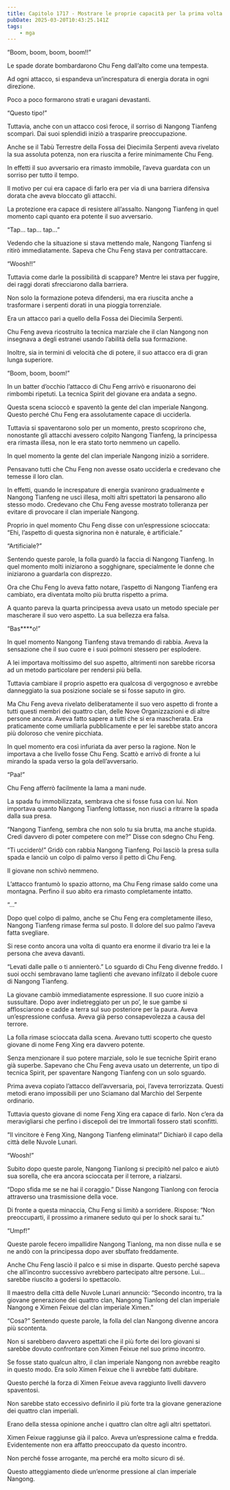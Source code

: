 ```yaml
---
title: Capitolo 1717 - Mostrare le proprie capacità per la prima volta
pubDate: 2025-03-20T10:43:25.141Z
tags:
    - mga
---
```



“Boom, boom, boom, boom!!”


Le spade dorate bombardarono Chu Feng dall’alto come una tempesta.


Ad ogni attacco, si espandeva un’increspatura di energia dorata in ogni direzione.


Poco a poco formarono strati e uragani devastanti.


“Questo tipo!”


Tuttavia, anche con un attacco così feroce, il sorriso di Nangong Tianfeng scomparì. Dai suoi splendidi iniziò a trasparire preoccupazione.


Anche se il Tabù Terrestre della Fossa dei Diecimila Serpenti aveva rivelato la sua assoluta potenza, non era riuscita a ferire minimamente Chu Feng.


In effetti il suo avversario era rimasto immobile, l’aveva guardata con un sorriso per tutto il tempo.


Il motivo per cui era capace di farlo era per via di una barriera difensiva dorata che aveva bloccato gli attacchi.


La protezione era capace di resistere all’assalto. Nangong Tianfeng in quel momento capì quanto era potente il suo avversario.


“Tap… tap… tap…”


Vedendo che la situazione si stava mettendo male, Nangong Tianfeng si ritirò immediatamente. Sapeva che Chu Feng stava per contrattaccare.


“Woosh!!”


Tuttavia come darle la possibilità di scappare? Mentre lei stava per fuggire, dei raggi dorati sfrecciarono dalla barriera.


Non solo la formazione poteva difendersi, ma era riuscita anche a trasformare i serpenti dorati in una pioggia torrenziale.


Era un attacco pari a quello della Fossa dei Diecimila Serpenti.


Chu Feng aveva ricostruito la tecnica marziale che il clan Nangong non insegnava a degli estranei usando l’abilità della sua formazione.


Inoltre, sia in termini di velocità che di potere, il suo attacco era di gran lunga superiore.

“Boom, boom, boom!”


In un batter d’occhio l’attacco di Chu Feng arrivò e risuonarono dei rimbombi ripetuti. La tecnica Spirit del giovane era andata a segno.


Questa scena scioccò e spaventò la gente del clan imperiale Nangong. Questo perché Chu Feng era assolutamente capace di ucciderla.


Tuttavia si spaventarono solo per un momento, presto scoprirono che, nonostante gli attacchi avessero colpito Nangong Tianfeng, la principessa era rimasta illesa, non le era stato torto nemmeno un capello.


In quel momento la gente del clan imperiale Nangong iniziò a sorridere.


Pensavano tutti che Chu Feng non avesse osato ucciderla e credevano che temesse il loro clan.


In effetti, quando le increspature di energia svanirono gradualmente e Nangong Tianfeng ne uscì illesa, molti altri spettatori la pensarono allo stesso modo. Credevano che Chu Feng avesse mostrato tolleranza per evitare di provocare il clan imperiale Nangong.


Proprio in quel momento Chu Feng disse con un’espressione scioccata: “Ehi, l’aspetto di questa signorina non è naturale, è artificiale.”

“Artificiale?”


Sentendo queste parole, la folla guardò la faccia di Nangong Tianfeng. In quel momento molti iniziarono a sogghignare, specialmente le donne che iniziarono a guardarla con disprezzo.


Ora che Chu Feng lo aveva fatto notare, l’aspetto di Nangong Tianfeng era cambiato, era diventata molto più brutta rispetto a prima.


A quanto pareva la quarta principessa aveva usato un metodo speciale per mascherare il suo vero aspetto. La sua bellezza era falsa.


“Bas****o!”


In quel momento Nangong Tianfeng stava tremando di rabbia. Aveva la sensazione che il suo cuore e i suoi polmoni stessero per esplodere.


A lei importava moltissimo del suo aspetto, altrimenti non sarebbe ricorsa ad un metodo particolare per rendersi più bella.


Tuttavia cambiare il proprio aspetto era qualcosa di vergognoso e avrebbe danneggiato la sua posizione sociale se si fosse saputo in giro.


Ma Chu Feng aveva rivelato deliberatamente il suo vero aspetto di fronte a tutti questi membri dei quattro clan, delle Nove Organizzazioni e di altre persone ancora. Aveva fatto sapere a tutti che si era mascherata. Era praticamente come umiliarla pubblicamente e per lei sarebbe stato ancora più doloroso che venire picchiata.


In quel momento era così infuriata da aver perso la ragione. Non le importava a che livello fosse Chu Feng. Scattò e arrivò di fronte a lui mirando la spada verso la gola dell’avversario.


“Paa!”


Chu Feng afferrò facilmente la lama a mani nude.


La spada fu immobilizzata, sembrava che si fosse fusa con lui. Non importava quanto Nangong Tianfeng lottasse, non riuscì a ritrarre la spada dalla sua presa.

“Nangong Tianfeng, sembra che non solo tu sia brutta, ma anche stupida. Credi davvero di poter competere con me?” Disse con sdegno Chu Feng.


“Ti ucciderò!” Gridò con rabbia Nangong Tianfeng. Poi lasciò la presa sulla spada e lanciò un colpo di palmo verso il petto di Chu Feng.


Il giovane non schivò nemmeno.


L’attacco frantumò lo spazio attorno, ma Chu Feng rimase saldo come una montagna. Perfino il suo abito era rimasto completamente intatto.


“...”


Dopo quel colpo di palmo, anche se Chu Feng era completamente illeso, Nangong Tianfeng rimase ferma sul posto. Il dolore del suo palmo l’aveva fatta svegliare.


Si rese conto ancora una volta di quanto era enorme il divario tra lei e la persona che aveva davanti.


“Levati dalle palle o ti annienterò.” Lo sguardo di Chu Feng divenne freddo. I suoi occhi sembravano lame taglienti che avevano infilzato il debole cuore di Nangong Tianfeng.


La giovane cambiò immediatamente espressione. Il suo cuore iniziò a sussultare. Dopo aver indietreggiato per un po’, le sue gambe si afflosciarono e cadde a terra sul suo posteriore per la paura. Aveva un’espressione confusa. Aveva già perso consapevolezza a causa del terrore.

La folla rimase scioccata dalla scena. Avevano tutti scoperto che questo giovane di nome Feng Xing era davvero potente.


Senza menzionare il suo potere marziale, solo le sue tecniche Spirit erano già superbe. Sapevano che Chu Feng aveva usato un deterrente, un tipo di tecnica Spirit, per spaventare Nangong Tianfeng con un solo sguardo.


Prima aveva copiato l’attacco dell’avversaria, poi, l’aveva terrorizzata. Questi metodi erano impossibili per uno Sciamano dal Marchio del Serpente ordinario.


Tuttavia questo giovane di nome Feng Xing era capace di farlo. Non c’era da meravigliarsi che perfino i discepoli dei tre Immortali fossero stati sconfitti.


“Il vincitore è Feng Xing, Nangong Tianfeng eliminata!” Dichiarò il capo della città delle Nuvole Lunari.


“Woosh!”


Subito dopo queste parole, Nangong Tianlong si precipitò nel palco e aiutò sua sorella, che era ancora scioccata per il terrore, a rialzarsi.


“Dopo sfida me se ne hai il coraggio.” Disse Nangong Tianlong con ferocia attraverso una trasmissione della voce.


Di fronte a questa minaccia, Chu Feng si limitò a sorridere. Rispose: “Non preoccuparti, il prossimo a rimanere seduto qui per lo shock sarai tu.”


“Umpf!”


Queste parole fecero impallidire Nangong Tianlong, ma non disse nulla e se ne andò con la principessa dopo aver sbuffato freddamente.


Anche Chu Feng lasciò il palco e si mise in disparte. Questo perché sapeva che all’incontro successivo avrebbero partecipato altre persone. Lui… sarebbe riuscito a godersi lo spettacolo.


Il maestro della città delle Nuvole Lunari annunciò: “Secondo incontro, tra la giovane generazione dei quattro clan, Nangong Tianlong del clan imperiale Nangong e Ximen Feixue del clan imperiale Ximen.”


“Cosa?” Sentendo queste parole, la folla del clan Nangong divenne ancora più scontenta.

Non si sarebbero davvero aspettati che il più forte dei loro giovani si sarebbe dovuto confrontare con Ximen Feixue nel suo primo incontro.


Se fosse stato qualcun altro, il clan imperiale Nangong non avrebbe reagito in questo modo. Era solo Ximen Feixue che li avrebbe fatti dubitare.


Questo perché la forza di Ximen Feixue aveva raggiunto livelli davvero spaventosi.


Non sarebbe stato eccessivo definirlo il più forte tra la giovane generazione dei quattro clan imperiali.


Erano della stessa opinione anche i quattro clan oltre agli altri spettatori.


Ximen Feixue raggiunse già il palco. Aveva un’espressione calma e fredda. Evidentemente non era affatto preoccupato da questo incontro.


Non perché fosse arrogante, ma perché era molto sicuro di sé.


Questo atteggiamento diede un’enorme pressione al clan imperiale Nangong.



